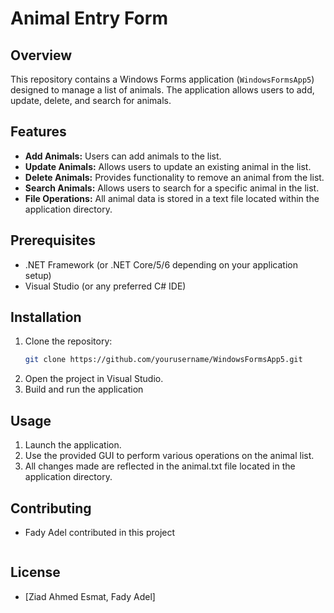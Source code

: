 # Animal Entry Form

## Overview

This repository contains a Windows Forms application (`WindowsFormsApp5`) designed to manage a list of animals. The application allows users to add, update, delete, and search for animals. 

## Features

- **Add Animals:** Users can add animals to the list.
- **Update Animals:** Allows users to update an existing animal in the list.
- **Delete Animals:** Provides functionality to remove an animal from the list.
- **Search Animals:** Allows users to search for a specific animal in the list.
- **File Operations:** All animal data is stored in a text file located within the application directory.

## Prerequisites

- .NET Framework (or .NET Core/5/6 depending on your application setup)
- Visual Studio (or any preferred C# IDE)

## Installation

1. Clone the repository:
   ```bash
   git clone https://github.com/yourusername/WindowsFormsApp5.git
2. Open the project in Visual Studio.
3. Build and run the application

## Usage
1. Launch the application.
2. Use the provided GUI to perform various operations on the animal list.
3. All changes made are reflected in the animal.txt file located in the application directory.

## Contributing
- Fady Adel contributed in this project
  ```bash

## License
- [Ziad Ahmed Esmat, Fady Adel]
